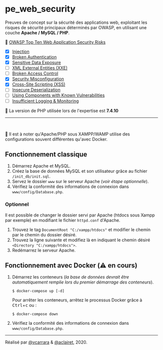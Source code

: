 # pe_web_security

Preuves de concept sur la sécurité des applications web, exploitant les risques de sécurité principaux déterminés par OWASP, en utilisant une couche **Apache / MySQL / PHP**.

:memo: [OWASP Top Ten Web Application Security Risks](https://owasp.org/www-project-top-ten/)

- [x] [Injection](https://owasp.org/www-project-top-ten/2017/A1_2017-Injection)
- [x] [Broken Authentication](https://owasp.org/www-project-top-ten/2017/A2_2017-Broken_Authentication)
- [x] [Sensitive Data Exposure](https://owasp.org/www-project-top-ten/2017/A3_2017-Sensitive_Data_Exposure)
- [ ] [XML External Entities (XXE)](<https://owasp.org/www-project-top-ten/2017/A4_2017-XML_External_Entities_(XXE)>)
- [ ] [Broken Access Control](https://owasp.org/www-project-top-ten/2017/A5_2017-Broken_Access_Control)
- [x] [Security Misconfiguration](https://owasp.org/www-project-top-ten/2017/A6_2017-Security_Misconfiguration)
- [x] [Cross-Site Scripting (XSS)](<https://owasp.org/www-project-top-ten/2017/A7_2017-Cross-Site_Scripting_(XSS)>)
- [ ] [Insecure Deserialization](https://owasp.org/www-project-top-ten/2017/A8_2017-Insecure_Deserialization)
- [ ] [Using Components with Known Vulnerabilities](https://owasp.org/www-project-top-ten/2017/A9_2017-Using_Components_with_Known_Vulnerabilities)
- [ ] [Insufficient Logging & Monitoring](https://owasp.org/www-project-top-ten/2017/A10_2017-Insufficient_Logging%2526Monitoring)

:wrench: La version de PHP utilisée lors de l'expertise est **7.4.10**

<hr />
<br />

:loudspeaker: Il est à noter qu'Apache/PHP sous XAMPP/WAMP utilise des configurations souvent différentes qu'avec Docker.

## Fonctionnement classique

1. Démarrez Apache et MySQL.
2. Créez la base de données MySQL et son utilisateur grâce au fichier `/init_db/init.sql`.
3. Servez le dossier `www` sur le serveur Apache (_voir étape optionnelle_).
4. Vérifiez la conformité des informations de connexion dans `www/config/Database.php`.

### Optionnel

Il est possible de changer le dossier servi par Apache (htdocs sous Xampp par exemple) en modifiant le fichier `httpd.conf` d'Apache.

1. Trouvez le tag `DocumentRoot "C:/xampp/htdocs"` et modifier le chemin par le chemin du dossier désiré.
2. Trouvez la ligne suivante et modifiez là en indiquant le chemin désiré `<Directory "C:/xampp/htdocs">`.
3. Redémarrez le serveur Apache.

## Fonctionnement avec Docker (:warning: en cours)

1. Démarrez les conteneurs (_la base de données devrait être automatiquement remplie lors du premier démarrage des conteneurs_).

   ```
   $ docker-compose up [-d]
   ```

   Pour arrêter les conteneurs, arrêtez le processus Docker grâce à <kbd>Ctrl</kbd>+<kbd>c</kbd> ou :

   ```
   $ docker-compose down
   ```

2. Vérifiez la conformité des informations de connexion dans `www/config/Database.php`.

<hr />

Réalisé par [@vcarrara](https://github.com/vcarrara) & [@aclairet](https://github.com/aclairet), 2020.
